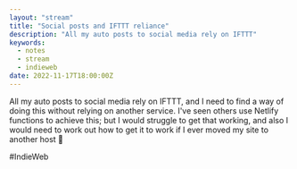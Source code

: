 ```yaml
---
layout: "stream"
title: "Social posts and IFTTT reliance"
description: "All my auto posts to social media rely on IFTTT"
keywords:
  - notes
  - stream
  - indieweb
date: 2022-11-17T18:00:00Z
---
```

All my auto posts to social media rely on IFTTT, and I need to find a way of doing this without relying on another service. I've seen others use Netlify functions to achieve this; but I would struggle to get that working, and also I would need to work out how to get it to work if I ever moved my site to another host 🤔

\#IndieWeb
